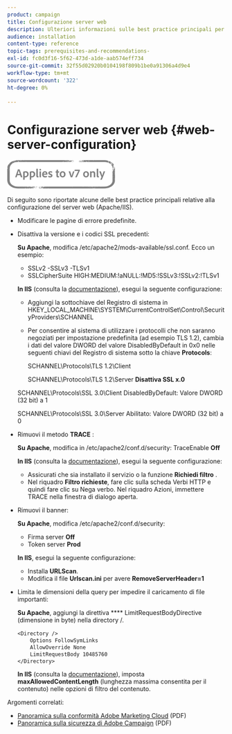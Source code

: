 ```yaml
---
product: campaign
title: Configurazione server web
description: Ulteriori informazioni sulle best practice principali per la configurazione del server web.
audience: installation
content-type: reference
topic-tags: prerequisites-and-recommendations-
exl-id: fc0d3f16-5f62-473d-a1de-aab574eff734
source-git-commit: 32f55d02920b0104198f809b1be0a91306a4d9e4
workflow-type: tm+mt
source-wordcount: '322'
ht-degree: 0%

---
```


# Configurazione server web {#web-server-configuration}

![](../../assets/v7-only.svg)

Di seguito sono riportate alcune delle best practice principali relative alla configurazione del server web (Apache/IIS).

* Modificare le pagine di errore predefinite.

* Disattiva la versione e i codici SSL precedenti:

   **Su Apache**, modifica /etc/apache2/mods-available/ssl.conf. Ecco un esempio:

   * SSLv2 -SSLv3 -TLSv1
   * SSLCipherSuite HIGH:MEDIUM:!aNULL:!MD5:!SSLv3:!SSLv2:!TLSv1

   **In IIS**  (consulta la  [documentazione](https://support.microsoft.com/en-us/kb/245030)), esegui la seguente configurazione:

   * Aggiungi la sottochiave del Registro di sistema in HKEY_LOCAL_MACHINE\SYSTEM\CurrentControlSet\Control\SecurityProviders\SCHANNEL
   * Per consentire al sistema di utilizzare i protocolli che non saranno negoziati per impostazione predefinita (ad esempio TLS 1.2), cambia i dati del valore DWORD del valore DisabledByDefault in 0x0 nelle seguenti chiavi del Registro di sistema sotto la chiave **Protocols**:

      SCHANNEL\Protocols\TLS 1.2\Client

      SCHANNEL\Protocols\TLS 1.2\Server
   **Disattiva SSL x.0**

   SCHANNEL\Protocols\SSL 3.0\Client DisabledByDefault: Valore DWORD (32 bit) a 1

   SCHANNEL\Protocols\SSL 3.0\Server Abilitato: Valore DWORD (32 bit) a 0

* Rimuovi il metodo **TRACE** :

   **Su Apache**, modifica in /etc/apache2/conf.d/security: TraceEnable  **Off**

   **In IIS**  (consulta la  [documentazione](https://www.iis.net/configreference/system.webserver/security/requestfiltering/verbs)), esegui la seguente configurazione:

   * Assicurati che sia installato il servizio o la funzione **Richiedi filtro** .
   * Nel riquadro **Filtro richieste**, fare clic sulla scheda Verbi HTTP e quindi fare clic su Nega verbo. Nel riquadro Azioni, immettere TRACE nella finestra di dialogo aperta.

* Rimuovi il banner:

   **Su Apache**, modifica /etc/apache2/conf.d/security:

   * Firma server **Off**
   * Token server **Prod**

   **In IIS**, esegui la seguente configurazione:

   * Installa **URLScan**.
   * Modifica il file **Urlscan.ini** per avere **RemoveServerHeader=1**


* Limita le dimensioni della query per impedire il caricamento di file importanti:

   **Su Apache**, aggiungi la direttiva  **** LimitRequestBodyDirective (dimensione in byte) nella directory /.

   ```
   <Directory />
       Options FollowSymLinks
       AllowOverride None
       LimitRequestBody 10485760
   </Directory>
   ```

   **In IIS**  (consulta la  [documentazione](https://www.iis.net/configreference/system.webserver/security/requestfiltering/requestlimits)), imposta  **maxAllowedContentLength**  (lunghezza massima consentita per il contenuto) nelle opzioni di filtro del contenuto.

Argomenti correlati:

* [Panoramica sulla conformità Adobe Marketing Cloud](https://experienceleague.adobe.com/docs/core-services/assets/Adobe-Marketing-Cloud-Privacy-and-Security-Overview.pdf)  (PDF)
* [Panoramica sulla sicurezza di Adobe Campaign](https://wwwimages.adobe.com/content/dam/acom/en/marketing-cloud/campaign/pdfs/54658.en.campaign.wp.adb-security.pdf)  (PDF)
